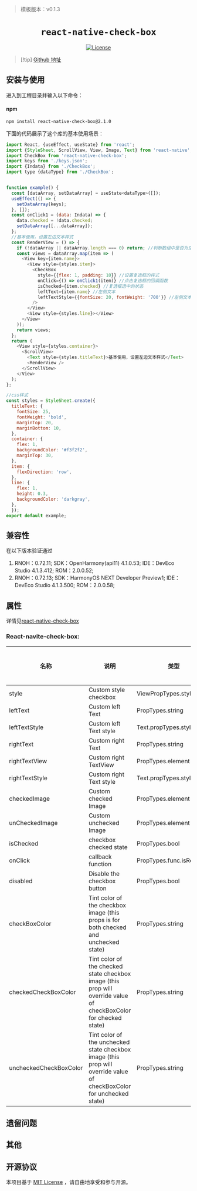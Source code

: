 > 模板版本：v0.1.3

<p align="center">
  <h1 align="center"> <code>react-native-check-box</code> </h1>
</p>
<p align="center">
    <a href="https://github.com/crazycodeboy/react-native-check-box/blob/v2.1.0/LICENSE">
        <img src="https://img.shields.io/badge/license-MIT-green.svg" alt="License" />
    </a>
</p>

> [!tip] [Github 地址](https://github.com/crazycodeboy/react-native-check-box)

## 安装与使用

进入到工程目录并输入以下命令：

<!-- tabs:start -->

#### **npm**

```bash
npm install react-native-check-box@2.1.0
```

<!-- tabs:end -->

下面的代码展示了这个库的基本使用场景：

```js
import React, {useEffect, useState} from 'react';
import {StyleSheet, ScrollView, View, Image, Text} from 'react-native';
import CheckBox from 'react-native-check-box';
import keys from './keys.json';
import {Indata} from './CheckBox';
import type {dataType} from './CheckBox';


function example() {
  const [dataArray, setDataArray] = useState<dataType>([]);
  useEffect(() => {
    setDataArray(keys);
  }, []);
  const onClick1 = (data: Indata) => {
    data.checked = !data.checked;
    setDataArray([...dataArray]);
  };
  //基本使用，设置左边文本样式
  const RenderView = () => {
    if (!dataArray || dataArray.length === 0) return; //判断数组中是否为空，如果为空直接返回
    const views = dataArray.map(item => (
      <View key={item.name}>
        <View style={styles.item}>
          <CheckBox
            style={{flex: 1, padding: 10}} //设置复选框的样式
            onClick={() => onClick1(item)} //点击复选框的回调函数
            isChecked={item.checked} //复选框选中的状态
            leftText={item.name} //左侧文本
            leftTextStyle={{fontSize: 20, fontWeight: '700'}} //左侧文本样式
          />
        </View>
        <View style={styles.line}></View>
      </View>
    ));
    return views;
  };
  return (
    <View style={styles.container}>
      <ScrollView>
        <Text style={styles.titleText}>基本使用，设置左边文本样式</Text>
        <RenderView />
      </ScrollView>
    </View>
  );
};

//css样式
const styles = StyleSheet.create({
  titleText: {
    fontSize: 25,
    fontWeight: 'bold',
    marginTop: 20,
    marginBottom: 10,
  },
  container: {
    flex: 1,
    backgroundColor: '#f3f2f2',
    marginTop: 30,
  },
  item: {
    flexDirection: 'row',
  },
  line: {
    flex: 1,
    height: 0.3,
    backgroundColor: 'darkgray',
  },
  });
export default example;

```

## 兼容性

在以下版本验证通过

1. RNOH：0.72.11; SDK：OpenHarmony(api11) 4.1.0.53; IDE：DevEco Studio 4.1.3.412; ROM：2.0.0.52;
2. RNOH：0.72.13; SDK：HarmonyOS NEXT Developer Preview1; IDE：DevEco Studio 4.1.3.500; ROM：2.0.0.58;

## 属性

详情见[react-native-check-box](https://github.com/crazycodeboy/react-native-check-box)

### React-navite-check-box:

| 名称                   | 说明                                                                                                                  | 类型                      | 是否必填 | 原库平台    |  HarmonyOS 支持 |
| ---------------------- | --------------------------------------------------------------------------------------------------------------------- | ------------------------- | -------- | ----------- | -------- |
| style                  | Custom style checkbox                                                                                                 | ViewPropTypes.style       | No       | Android/IOS | Yes      |
| leftText               | Custom left Text                                                                                                      | PropTypes.string          | No       | Android/IOS | Yes      |
| leftTextStyle          | Custom left Text style                                                                                                | Text.propTypes.style      | No       | Android/IOS | Yes      |
| rightText              | Custom right Text                                                                                                     | PropTypes.string          | No       | Android/IOS | Yes      |
| rightTextView          | Custom right TextView                                                                                                 | PropTypes.element         | No       | Android/IOS | Yes      |
| rightTextStyle         | Custom right Text style                                                                                               | Text.propTypes.style      | No       | Android/IOS | Yes      |
| checkedImage           | Custom checked Image                                                                                                  | PropTypes.element         | No       | Android/IOS | Yes      |
| unCheckedImage         | Custom unchecked Image                                                                                                | PropTypes.element         | No       | Android/IOS | Yes      |
| isChecked              | checkbox checked state                                                                                                | PropTypes.bool            | Yes      | Android/IOS | Yes      |
| onClick                | callback function                                                                                                     | PropTypes.func.isRequired | Yes      | Android/IOS | Yes      |
| disabled               | Disable the checkbox button                                                                                           | PropTypes.bool            | No       | Android/IOS | Yes      |
| checkBoxColor          | Tint color of the checkbox image (this props is for both checked and unchecked state)                                 | PropTypes.string          | Yes      | Android/IOS | Yes      |
| checkedCheckBoxColor   | Tint color of the checked state checkbox image (this prop will override value of checkBoxColor for checked state)     | PropTypes.string          | No       | Android/IOS | Yes      |
| uncheckedCheckBoxColor | Tint color of the unchecked state checkbox image (this prop will override value of checkBoxColor for unchecked state) | PropTypes.string          | No       | Android/IOS | Yes      |

## 遗留问题

## 其他

## 开源协议

本项目基于 [MIT License](https://github.com/crazycodeboy/react-native-check-box/blob/master/LICENSE) ，请自由地享受和参与开源。
